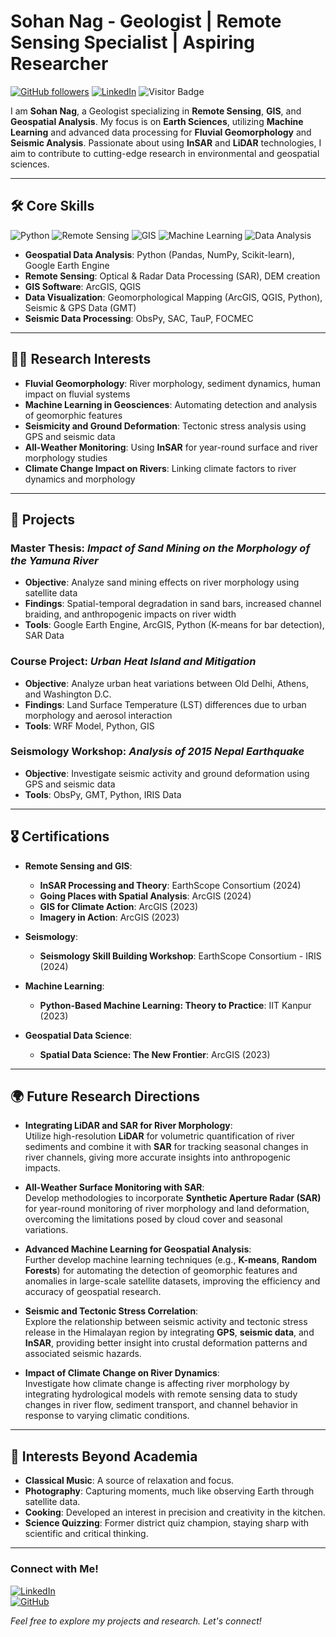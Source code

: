 # Sohan Nag - Geologist | Remote Sensing Specialist | Aspiring Researcher

[![GitHub followers](https://img.shields.io/github/followers/sohan23?style=social)](https://github.com/sohan23)
[![LinkedIn](https://img.shields.io/badge/LinkedIn-Connect-blue?style=flat-square&logo=linkedin)](https://www.linkedin.com/in/sohan23)
![Visitor Badge](https://visitor-badge.laobi.icu/badge?page_id=sohan23.Sohan23)

I am **Sohan Nag**, a Geologist specializing in **Remote Sensing**, **GIS**, and **Geospatial Analysis**. My focus is on **Earth Sciences**, utilizing **Machine Learning** and advanced data processing for **Fluvial Geomorphology** and **Seismic Analysis**. Passionate about using **InSAR** and **LiDAR** technologies, I aim to contribute to cutting-edge research in environmental and geospatial sciences.

---

## 🛠️ Core Skills

![Python](https://img.shields.io/badge/Code-Python-3776AB?style=flat-square&logo=python)
![Remote Sensing](https://img.shields.io/badge/Remote%20Sensing-SAR-brightgreen)
![GIS](https://img.shields.io/badge/GIS-ArcGIS%20%7C%20QGIS-orange)
![Machine Learning](https://img.shields.io/badge/Machine%20Learning-Scikit--Learn-blue)
![Data Analysis](https://img.shields.io/badge/Data%20Analysis-Pandas%20%7C%20Numpy-yellow)

- **Geospatial Data Analysis**: Python (Pandas, NumPy, Scikit-learn), Google Earth Engine
- **Remote Sensing**: Optical & Radar Data Processing (SAR), DEM creation
- **GIS Software**: ArcGIS, QGIS
- **Data Visualization**: Geomorphological Mapping (ArcGIS, QGIS, Python), Seismic & GPS Data (GMT)
- **Seismic Data Processing**: ObsPy, SAC, TauP, FOCMEC

---

## 🧑‍🔬 Research Interests

- **Fluvial Geomorphology**: River morphology, sediment dynamics, human impact on fluvial systems
- **Machine Learning in Geosciences**: Automating detection and analysis of geomorphic features
- **Seismicity and Ground Deformation**: Tectonic stress analysis using GPS and seismic data
- **All-Weather Monitoring**: Using **InSAR** for year-round surface and river morphology studies
- **Climate Change Impact on Rivers**: Linking climate factors to river dynamics and morphology

---

## 📂 Projects

### Master Thesis: *Impact of Sand Mining on the Morphology of the Yamuna River*  
- **Objective**: Analyze sand mining effects on river morphology using satellite data  
- **Findings**: Spatial-temporal degradation in sand bars, increased channel braiding, and anthropogenic impacts on river width  
- **Tools**: Google Earth Engine, ArcGIS, Python (K-means for bar detection), SAR Data

### Course Project: *Urban Heat Island and Mitigation*  
- **Objective**: Analyze urban heat variations between Old Delhi, Athens, and Washington D.C.  
- **Findings**: Land Surface Temperature (LST) differences due to urban morphology and aerosol interaction  
- **Tools**: WRF Model, Python, GIS

### Seismology Workshop: *Analysis of 2015 Nepal Earthquake*  
- **Objective**: Investigate seismic activity and ground deformation using GPS and seismic data  
- **Tools**: ObsPy, GMT, Python, IRIS Data

---

## 🎖️ Certifications

- **Remote Sensing and GIS**:  
  - **InSAR Processing and Theory**: EarthScope Consortium (2024)  
  - **Going Places with Spatial Analysis**: ArcGIS (2024)  
  - **GIS for Climate Action**: ArcGIS (2023)  
  - **Imagery in Action**: ArcGIS (2023)

- **Seismology**:  
  - **Seismology Skill Building Workshop**: EarthScope Consortium - IRIS (2024)

- **Machine Learning**:  
  - **Python-Based Machine Learning: Theory to Practice**: IIT Kanpur (2023)

- **Geospatial Data Science**:  
  - **Spatial Data Science: The New Frontier**: ArcGIS (2023)

---

## 🌍 Future Research Directions

- **Integrating LiDAR and SAR for River Morphology**:  
  Utilize high-resolution **LiDAR** for volumetric quantification of river sediments and combine it with **SAR** for tracking seasonal changes in river channels, giving more accurate insights into anthropogenic impacts.

- **All-Weather Surface Monitoring with SAR**:  
  Develop methodologies to incorporate **Synthetic Aperture Radar (SAR)** for year-round monitoring of river morphology and land deformation, overcoming the limitations posed by cloud cover and seasonal variations.

- **Advanced Machine Learning for Geospatial Analysis**:  
  Further develop machine learning techniques (e.g., **K-means**, **Random Forests**) for automating the detection of geomorphic features and anomalies in large-scale satellite datasets, improving the efficiency and accuracy of geospatial research.

- **Seismic and Tectonic Stress Correlation**:  
  Explore the relationship between seismic activity and tectonic stress release in the Himalayan region by integrating **GPS**, **seismic data**, and **InSAR**, providing better insight into crustal deformation patterns and associated seismic hazards.

- **Impact of Climate Change on River Dynamics**:  
  Investigate how climate change is affecting river morphology by integrating hydrological models with remote sensing data to study changes in river flow, sediment transport, and channel behavior in response to varying climatic conditions.

---

## 🎨 Interests Beyond Academia

- **Classical Music**: A source of relaxation and focus.
- **Photography**: Capturing moments, much like observing Earth through satellite data.
- **Cooking**: Developed an interest in precision and creativity in the kitchen.
- **Science Quizzing**: Former district quiz champion, staying sharp with scientific and critical thinking.

---

### Connect with Me!

[![LinkedIn](https://img.shields.io/badge/LinkedIn-Connect-blue?style=flat-square&logo=linkedin)](https://www.linkedin.com/in/sohan23)  
[![GitHub](https://img.shields.io/badge/GitHub-Projects-lightgrey?style=flat-square&logo=github)](https://github.com/sohan23)

*Feel free to explore my projects and research. Let's connect!*
